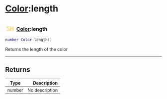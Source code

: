 # [Color](../color/README.md):length

### <img src="../../.gitbook/assets/shared.png" width="32" height="32" /> [Color](../color/README.md):length

```lua
number Color:length()
```

Returns the length of the color<br>

-----------------
## Returns

| Type   | Description |
| ------ | ----------: |
| number | No description |
